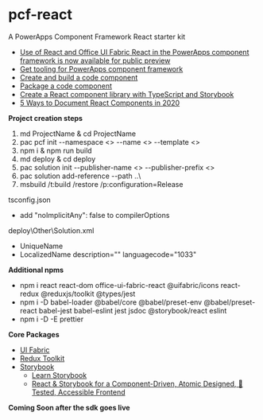 # pcf-react
A PowerApps Component Framework React starter kit

- [Use of React and Office UI Fabric React in the PowerApps component framework is now available for public preview](https://powerapps.microsoft.com/en-us/blog/use-of-react-and-office-ui-fabric-react-in-the-powerapps-component-framework-is-now-available-for-public-preview/)
- [Get tooling for PowerApps component framework](https://docs.microsoft.com/en-us/powerapps/developer/component-framework/get-powerapps-cli)
- [Create and build a code component](https://docs.microsoft.com/en-us/powerapps/developer/component-framework/create-custom-controls-using-pcf)
- [Package a code component](https://docs.microsoft.com/en-us/powerapps/developer/component-framework/import-custom-controls)
- [Create a React component library with TypeScript and Storybook](https://levelup.gitconnected.com/create-a-react-component-library-with-typescript-and-storybook-ed28fc7511f2)
- [5 Ways to Document React Components in 2020](https://blog.bitsrc.io/5-ways-to-document-react-components-in-2020-ecf60f24dee8)

**Project creation steps**
1. md ProjectName & cd ProjectName
2. pac pcf init --namespace <> --name <> --template <>
3. npm i & npm run build
4. md deploy & cd deploy
5. pac solution init --publisher-name <> --publisher-prefix <>
6. pac solution add-reference --path ..\
7. msbuild /t:build /restore /p:configuration=Release

tsconfig.json
- add  "noImplicitAny": false to compilerOptions

deploy\Other\Solution.xml 
- UniqueName
- LocalizedName description="" languagecode="1033"

**Additional npms**
- npm i react react-dom office-ui-fabric-react @uifabric/icons react-redux @reduxjs/toolkit @types/jest
- npm i -D babel-loader @babel/core @babel/preset-env @babel/preset-react babel-jest babel-eslint jest jsdoc @storybook/react eslint 
- npm i -D -E prettier

**Core Packages**
- [UI Fabric](https://developer.microsoft.com/en-us/fabric#/controls/web)
- [Redux Toolkit](https://redux-toolkit.js.org/)
- [Storybook](https://storybook.js.org/)
  - [Learn Storybook](https://www.learnstorybook.com/)
  - [React & Storybook for a Component-Driven, Atomic Designed, 💯 Tested, Accessible Frontend](https://www.youtube.com/watch?v=vWYiyN9amsc)

**Coming Soon after the sdk goes live**

